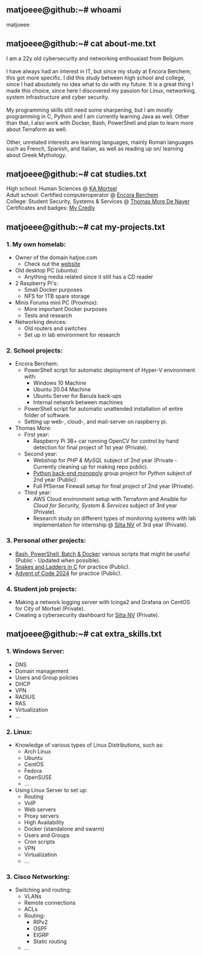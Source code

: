 ## matjoeee@github:~# whoami
matjoeee

## matjoeee@github:~# cat about-me.txt
I am a 22y old cybersecurity and networking enthousiast from Belgium. <br><br>
I have always had an interest in IT, but since my study at Encora Berchem, this got more specific. I did this study between high school and college, since I had absolutely no idea what to do with my future. It is a great thing I made this choice, since here I discovered my passion for Linux, networking, system infrastructure and cyber security. <br><br>
My programming skills still need some sharpening, but I am mostly programming in C, Python and I am currently learning Java as well. Other than that, I also work with Docker, Bash, PowerShell and plan to learn more about Terraform as well.<br><br>
Other, unrelated interests are learning languages, mainly Roman languages such as French, Spanish, and Italian, as well as reading up on/ learning about Greek Mythology.

## matjoeee@github:~# cat studies.txt
High school: Human Sciences @ [KA Mortsel](https://www.kamortsel.be/) <br>
Adult school: Certified computeroperator @ [Encora Berchem](https://cvoencora.stedelijkonderwijs.be/) <br>
College: Student Security, Systems & Services @ [Thomas More De Nayer](https://thomasmore.be/nl/campus-de-nayer) <br>
Certificates and badges: [My Credly](https://www.credly.com/users/matthew-wuyts)

## matjoeee@github:~# cat my-projects.txt
### 1. My own homelab:
- Owner of the domain hatjoe.com
  - Check out the [website](https://about.hatjoe.com)
- Old desktop PC (ubuntu):
  - Anything media related since it still has a CD reader
- 2 Raspberry Pi's:
  - Small Docker purposes
  - NFS for 1TB spare storage
- Minis Forums mini PC (Proxmox):
  - More important Docker purposes
  - Tests and research
- Networking devices:
  - Old routers and switches
  - Set up in lab environment for research
### 2. School projects:
- Encora Berchem:
  - PowerShell script for automatic deployment of Hyper-V environment with:
    - Windows 10 Machine
    - Ubuntu 20.04 Machine
    - Ubuntu Server for Bacula back-ups
    - Internal network between machines
  - PowerShell script for automatic unattended installation of entire folder of software.
  - Setting up web-, cloud-, and mail-server on raspberry pi.
- Thomas More:
  - First year:
    - Raspberry Pi 3B+ car running OpenCV for control by hand detection for final project of 1st year (Private).
  - Second year:
    - Webshop for *PHP & MySQL* subject of 2nd year (Private - Currently cleaning up for making repo public).
    - [Python back-end monopoly](https://github.com/Python-Project-Thomas-More-year-2/backend-flask-Python-Project-Thomas-More-year-2) group project for *Python* subject of 2nd year (Public). 
    - Full PfSense Firewall setup for final project of 2nd year (Private).
  - Third year:
    - AWS Cloud environment setup with Terraform and Ansible for *Cloud for Security, System & Services* subject of 3rd year (Private).
    - Research study on different types of monitoring systems with lab implementation for internship @ [Silta NV](https://silta-ict.be/) of 3rd year (Private).
### 3. Personal other projects:
- [Bash, PowerShell, Batch & Docker](https://github.com/matjoeee/Scripting) various scripts that might be useful (Public - Updated when possible).
- [Snakes and Ladders in C](https://github.com/matjoeee/C_Snakes-and-Ladders) for practice (Public).
- [Advent of Code 2024](https://github.com/matjoeee/AoC-2024) for practice (Public).
### 4. Student job projects:
- Making a network logging server with Icinga2 and Grafana on CentOS for City of Mortsel (Private).
- Creating a cybersecurity dashboard for [Silta NV](https://silta-ict.be/) (Private).

## matjoeee@github:~# cat extra_skills.txt
### 1. Windows Server:
- DNS
- Domain management
- Users and Group policies
- DHCP
- VPN
- RADIUS
- RAS
- Virtualization
- ...
### 2. Linux:
- Knowledge of various types of Linux Distributions, such as:
  - Arch Linux
  - Ubuntu
  - CentOS
  - Fedora
  - OpenSUSE
  - ...
- Using Linux Server to set up:
  - Routing
  - VoIP
  - Web servers
  - Proxy servers
  - High Availability
  - Docker (standalone and swarm)
  - Users and Groups
  - Cron scripts
  - VPN
  - Virtualization
  - ...
### 3. Cisco Networking:
- Switching and routing:
  - VLANs
  - Remote connections
  - ACLs
  - Routing:
    - RIPv2
    - OSPF
    - EIGRP
    - Static routing
  - ...
